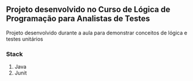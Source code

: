 ## Projeto desenvolvido no Curso de Lógica de Programação para Analistas de Testes

Projeto desenvolvido durante a aula para demonstrar conceitos de lógica e testes unitários

### Stack
1. Java
2. Junit


